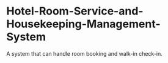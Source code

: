 # Hotel-Room-Service-and-Housekeeping-Management-System
A system that can handle room booking and walk-in check-in.
